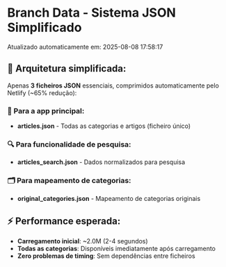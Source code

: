 # Branch Data - Sistema JSON Simplificado
Atualizado automaticamente em: 2025-08-08 17:58:17

## 🎯 Arquitetura simplificada:
Apenas **3 ficheiros JSON** essenciais, comprimidos automaticamente pelo Netlify (~65% redução):

### 📱 Para a app principal:
- **articles.json** - Todas as categorias e artigos (ficheiro único)

### 🔍 Para funcionalidade de pesquisa:
- **articles_search.json** - Dados normalizados para pesquisa

### 🗂️ Para mapeamento de categorias:
- **original_categories.json** - Mapeamento de categorias originais

## ⚡ Performance esperada:
- **Carregamento inicial**: ~2.0M (2-4 segundos)
- **Todas as categorias**: Disponíveis imediatamente após carregamento
- **Zero problemas de timing**: Sem dependências entre ficheiros
